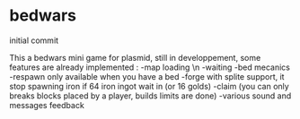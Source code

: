 # bedwars
initial commit

This a bedwars mini game for plasmid, still in developpement, some features are already implemented :
-map loading \n
-waiting
-bed mecanics
-respawn only available when you have a bed
-forge with splite support, it stop spawning iron if 64 iron ingot wait in (or 16 golds)
-claim (you can only breaks blocks placed by a player, builds limits are done)
-various sound and messages feedback 
